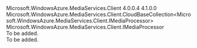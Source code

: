 <Type Name="MediaProcessorBaseCollection" FullName="Microsoft.WindowsAzure.MediaServices.Client.MediaProcessorBaseCollection">
  <TypeSignature Language="C#" Value="public class MediaProcessorBaseCollection : Microsoft.WindowsAzure.MediaServices.Client.CloudBaseCollection&lt;Microsoft.WindowsAzure.MediaServices.Client.IMediaProcessor&gt;" />
  <TypeSignature Language="ILAsm" Value=".class public auto ansi beforefieldinit MediaProcessorBaseCollection extends Microsoft.WindowsAzure.MediaServices.Client.CloudBaseCollection`1&lt;class Microsoft.WindowsAzure.MediaServices.Client.IMediaProcessor&gt;" />
  <TypeSignature Language="DocId" Value="T:Microsoft.WindowsAzure.MediaServices.Client.MediaProcessorBaseCollection" />
  <TypeSignature Language="VB.NET" Value="Public Class MediaProcessorBaseCollection&#xA;Inherits CloudBaseCollection(Of IMediaProcessor)" />
  <TypeSignature Language="F#" Value="type MediaProcessorBaseCollection = class&#xA;    inherit CloudBaseCollection&lt;IMediaProcessor&gt;" />
  <AssemblyInfo>
    <AssemblyName>Microsoft.WindowsAzure.MediaServices.Client</AssemblyName>
    <AssemblyVersion>4.0.0.4</AssemblyVersion>
    <AssemblyVersion>4.1.0.0</AssemblyVersion>
  </AssemblyInfo>
  <Base>
    <BaseTypeName>Microsoft.WindowsAzure.MediaServices.Client.CloudBaseCollection&lt;Microsoft.WindowsAzure.MediaServices.Client.IMediaProcessor&gt;</BaseTypeName>
    <BaseTypeArguments>
      <BaseTypeArgument TypeParamName="T">Microsoft.WindowsAzure.MediaServices.Client.IMediaProcessor</BaseTypeArgument>
    </BaseTypeArguments>
  </Base>
  <Interfaces />
  <Docs>
    <summary>To be added.</summary>
    <remarks>To be added.</remarks>
  </Docs>
  <Members />
</Type>